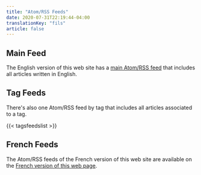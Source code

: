 ```yaml
---
title: "Atom/RSS Feeds"
date: 2020-07-31T22:19:44-04:00
translationKey: "fils"
article: false
---
```


## Main Feed

The English version of this web site has a [main Atom/RSS feed](/en/index.xml) that includes all
articles written in English.

## Tag Feeds

There's also one Atom/RSS feed by tag that includes all articles associated to a tag.

{{< tagsfeedslist >}}

## French Feeds

The Atom/RSS feeds of the French version of this web site are available on the
[French version of this web page](/fr/fils/).
